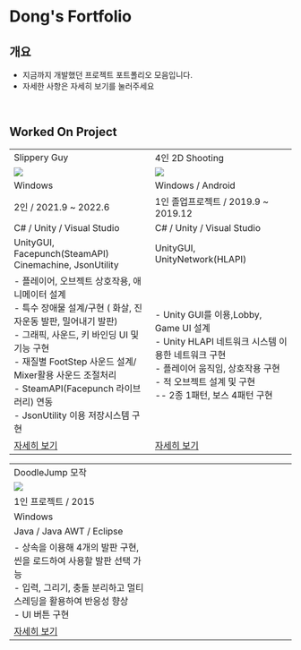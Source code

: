 # Dong's Fortfolio

## 개요
- 지금까지 개발했던 프로젝트 포트폴리오 모음입니다.
- 자세한 사항은 자세히 보기를 눌러주세요

<br>

## Worked On Project
<table width="100%">
<tr >
    <td width="50%">Slippery Guy</td> 
    <td width="50%">4인 2D Shooting</td> 
</tr>
<tr >
    <td> <image src="UnityProject/Jump.gif"/> </td>
    <td> <image src="UnityProject/NetworkShooting.gif"/></td>
</tr>
<tr >
    <td>Windows</td> 
    <td>Windows / Android</td> 
</tr>
<tr >
    <td> 2인 / 2021.9 ~ 2022.6 </td>
    <td> 1인 졸업프로젝트 / 2019.9 ~ 2019.12</td>
</tr>
<tr >
    <td>C# / Unity / Visual Studio</td>
    <td>C# / Unity / Visual Studio</td>
</tr>
<tr >
    <td>
        UnityGUI, Facepunch(SteamAPI) <br>
        Cinemachine, JsonUtility
    </td>
    <td>
        UnityGUI, UnityNetwork(HLAPI)
    </td>
</tr>
<tr>
    <td>
        - 플레이어, 오브젝트 상호작용, 애니메이터 설계 <br>
        - 특수 장애물 설계/구현 ( 화살, 진자운동 발판, 밀어내기 발판) <br>
        - 그래픽, 사운드, 키 바인딩 UI 및 기능 구현 <br>
        - 재질별 FootStep 사운드 설계/ Mixer활용 사운드 조절처리 <br>
        - SteamAPI(Facepunch 라이브러리) 연동 <br>
        - JsonUtility 이용 저장시스템 구현 <br>
    </td>
    <td>
        - Unity GUI를 이용,Lobby, Game UI 설계 <br>
        - Unity HLAPI 네트워크 시스템 이용한 네트워크 구현 <br>
        - 플레이어 움직임, 상호작용 구현 <br>
        - 적 오브젝트 설계 및 구현 <br>
        -- 2종 1패턴, 보스 4패턴 구현 <br>
    </td>
</tr>
<tr>
    <td>
        <a href="https://github.com/shehdrbs123/Dongs-Portfolio/tree/main/UnityProject/3DJumpGame">자세히 보기</a>
    </td>
    <td>
        <a href="https://github.com/shehdrbs123/Dongs-Portfolio/tree/main/UnityProject/NetworkShooting">자세히 보기</a>
    </td>
</tr>
</table>

<table width="100%">
<tr >
    <td width="50%">DoodleJump 모작</td> 
    <td width="50%"></td>
</tr>
<tr>
    <td><image src="JavaProject/Jumping.gif"/></td>
    <td></td>

</tr>
<tr >
    <td>1인 프로젝트 / 2015</td>
    <td></td>
</tr>
<tr >
    <td>Windows</td> 
    <td></td>
</tr>
<tr >
    <td>Java / Java AWT / Eclipse</td>
    <td></td>
</tr>
<tr>
    <td>
        - 상속을 이용해 4개의 발판 구현, 씬을 로드하여 사용할 발판 선택 가능 <br>
        - 입력, 그리기, 충돌 분리하고 멀티스레딩을 활용하여 반응성 향상 <br>
        - UI 버튼 구현 <br>
    </td>
    <td></td>
</tr>
<tr>
    <td>
        <a href="https://github.com/shehdrbs123/Dongs-Portfolio/tree/main/JavaProject/Jumping%20Higher">자세히 보기</a>
    </td>
    <td></td>
</tr>
</table>